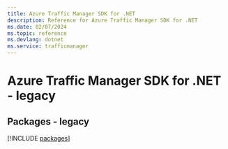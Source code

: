 ```yaml
---
title: Azure Traffic Manager SDK for .NET
description: Reference for Azure Traffic Manager SDK for .NET
ms.date: 02/07/2024
ms.topic: reference
ms.devlang: dotnet
ms.service: trafficmanager
---
```

# Azure Traffic Manager SDK for .NET - legacy
## Packages - legacy
[!INCLUDE [packages](traffic-manager-index.md)]